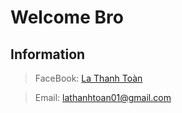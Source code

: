 # Welcome Bro 
## ****Information****
> FaceBook: [La Thanh Toàn](fb.com/lt.toan207)

> Email: lathanhtoan01@gmail.com

